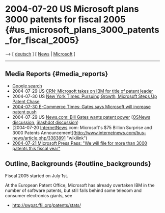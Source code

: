 # 2004-07-20 US Microsoft plans 3000 patents for fiscal 2005 {#us_microsoft_plans_3000_patents_for_fiscal_2005}

\--\> \[ [ deutsch](Microsoft040720De "wikilink") \] \[ [
News](SwpatcninoEn "wikilink") \| [
Microsoft](SwpatmicrosoftEn "wikilink") \]

------------------------------------------------------------------------

## Media Reports {#media_reports}

-   [Google
    search](http://news.google.com/news?q=Microsoft+3000+Patents&bntG=Search+News "wikilink")
-   2004-07-29 US [CRN: Microsoft takes on IBM for title of patent
    leader](http://www.crn.com/sections/breakingnews/breakingnews.jhtml?articleId=26100641 "wikilink")
-   2004-07-30 US [New York Times: Pursuing Growth, Microsoft Steps Up
    Patent
    Chase](http://www.nytimes.com/2004/07/30/technology/30soft.html "wikilink")
-   [2004-07-30 E-Commerce Times: Gates says Microsoft will increase
    patent
    push](http://www.ecommercetimes.com/story/35465.html "wikilink")
-   2004-07-29 US [News.com: Bill Gates wants patent
    power](http://news.com.com/Gates+wants+patent+power/2100-1014_3-5288722.html?tag=nefd.top "wikilink")
    ([OSNews
    discussion](http://www.osnews.com/comment.php?news_id=7848 "wikilink"),
    [Slashdot
    discussion](http://yro.slashdot.org/article.pl?sid=04/07/29/2225246 "wikilink"))
-   [2004-07-20 [InternetNews](InternetNews "wikilink").com:
    Microsoft\'s \$75 Billion Surprise and 3000 Patents
    Announcement](http://www.internetnews.com/bus-news/article.php/3383891 "wikilink")
-   [2004-07-21 Microsoft Press Pass: \"We will file for more than 3000
    patents this fiscal
    year\"](http://www.microsoft.com/presspass/press/2004/jul04/07-20boardPR.asp "wikilink")

## Outline, Backgrounds {#outline_backgrounds}

Fiscal 2005 started on July 1st.

At the European Patent Office, Microsoft has already overtaken IBM in
the number of software patents, but still falls behind some telecom and
consumer electronics giants, see

-   <http://swpat.ffii.org/patents/stats/>
